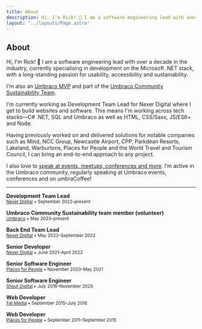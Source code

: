 ```yaml
---
title: About
description: Hi, I'm Rick! 👋 I am a software engineering lead with over a decade in the industry, currently specialising in development on the Microsoft .NET stack, with a long-standing passion for usable, accessible and attractive front end development using modern technologies.
layout: '../layouts/Page.astro'
---
```


<article>
  <h1>About</h1>

  <p class="lead">Hi, I'm Rick! 👋 I am a software engineering lead with over a decade in the industry, currently specialising in development on the Microsoft .NET stack, with a long-standing passion for usability, accessibility and sustainability.</p>
  <p>I'm also an <a href="https://umbraco.com/blog/the-umbraco-2023-mvps/" target="_blank">Umbraco MVP</a> and part of the <a href="https://umbraco.com/blog/meet-the-new-community-sustainability-team/" target="_blank">Umbraco Community Sustainability Team</a>.</p>
  
  <p>I'm currently working as Development Team Lead for Nexer Digital where I get to build websites and software. This means I'm working across tech stacks—C# .NET, SQL and Umbraco as well as HTML, CSS/Sass, JS/ES6+ and Node.</p>
  
  <p>Having previously worked on and delivered solutions for notable companies such as Mind, NCC Group, Newcastle Airport, CPP, Parkdean Resorts, Lakeland, Warburtons, Places for People and the World Travel and Tourism Council, I can bring an end-to-end approach to any project.</p>

  <p>I also love to <a href="/speaking">speak at events, meetups, conferences and more</a>. I’m active in the Umbraco community, regularly speaking at Umbraco events, conferences and on umbraCoffee!</p>

  <hr/>

  <p class="lead">
    <strong>Development Team Lead</strong><br/>
    <small><a href="https://nexerdigital.com" target="_blank" rel="noopener noreferrer">Nexer Digital</a> &bull; September 2022&ndash;present</small>
  </p>
  
  <p class="lead">
    <strong>Umbraco Community Sustainability team member (volunteer)</strong><br/>
    <small><a href="https://umbraco.com/blog/meet-the-new-community-sustainability-team/" target="_blank" rel="noopener noreferrer">Umbraco</a> &bull; May 2023&ndash;present</small>
  </p>
  <p class="lead">
    <strong>Back End Team Lead</strong><br/>
    <small><a href="https://nexerdigital.com" target="_blank" rel="noopener noreferrer">Nexer Digital</a> &bull; May 2022&ndash;September 2022</small>
  </p>

  <p class="lead">
    <strong>Senior Developer</strong><br/>
    <small><a href="https://nexerdigital.com" target="_blank" rel="noopener noreferrer">Nexer Digital</a> &bull; June 2021&ndash;April 2022</small>
  </p>

  <p class="lead">
    <strong>Senior Software Engineer</strong><br/>
    <small><a href="https://placesforpeople.co.uk" target="_blank" rel="noopener noreferrer">Places for People</a> &bull; November 2020&ndash;May 2021</small>
  </p>

  <p class="lead">
    <strong>Senior Software Engineer</strong><br/>
    <small><a href="https://shoutdigital.com" target="_blank" rel="noopener noreferrer">Shout Digital</a> &bull; July 2016&ndash;November 2020</small>
  </p>

  <p class="lead">
    <strong>Web Developer</strong><br/>
    <small><a href="https://fatmedia.com" target="_blank" rel="noopener noreferrer">Fat Media</a> &bull; September 2015&ndash;July 2016</small>
  </p>

  <p class="lead">
    <strong>Web Developer</strong><br/>
    <small><a href="https://placesforpeople.co.uk" target="_blank" rel="noopener noreferrer">Places for People</a> &bull; September 2011&ndash;September 2015</small>
  </p>

</article>